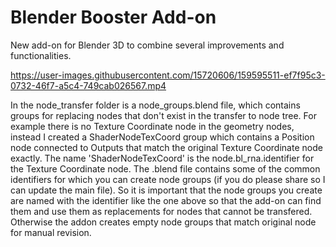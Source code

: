 # Blender Booster Add-on
New add-on for Blender 3D to combine several improvements and functionalities.

https://user-images.githubusercontent.com/15720606/159595511-ef7f95c3-0732-46f7-a5c4-749cab026567.mp4

In the node_transfer folder is a node_groups.blend file, which contains groups for replacing nodes that don't exist in the transfer to node tree. For example there is no Texture Coordinate node in the geometry nodes,
instead I created a ShaderNodeTexCoord group which contains a Position node connected to Outputs that match the original Texture Coordinate node exactly. The name 'ShaderNodeTexCoord' is the node.bl_rna.identifier for the
Texture Coordinate node. The .blend file contains some of the common identifiers for which you can create node groups (if you do please share so I can update the main file). So it is important that the 
node groups you create are named with the identifier like the one above so that the add-on can find them and use them as replacements for nodes that cannot be transfered. Otherwise the addon creates empty node groups that
match original node for manual revision.
